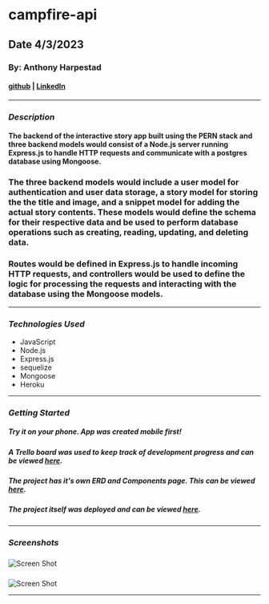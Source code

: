 # campfire-api
## Date 4/3/2023

### By: Anthony Harpestad

#### [github](https://github.com/Anthony5321) | [LinkedIn](https://www.linkedin.com/in/anthony-harpestad-16322a257/)
***

### ***Description***

#### The backend of the interactive story app built using the PERN stack and three backend models would consist of a Node.js server running Express.js to handle HTTP requests and communicate with a postgres database using Mongoose.

### The three backend models would include a user model for authentication and user data storage, a story model for storing the the title and image, and a snippet model for adding the actual story contents. These models would define the schema for their respective data and be used to perform database operations such as creating, reading, updating, and deleting data.

### Routes would be defined in Express.js to handle incoming HTTP requests, and controllers would be used to define the logic for processing the requests and interacting with the database using the Mongoose models.
***

### ***Technologies Used***
* JavaScript
* Node.js
* Express.js
* sequelize
* Mongoose
* Heroku
***

### ***Getting Started***

##### Try it on your phone. App was created mobile first!

##### A Trello board was used to keep track of development progress and can be viewed [here](https://trello.com/invite/b/fVvPuv91/ATTIf9bcb4bc8464dc40a2c49511f8793536A02893FA/campfire).

##### The project has it's own ERD and Components page. This can be viewed [here](https://lucid.app/lucidchart/031f90f4-dced-47b7-b921-b9a6a4d5ff68/edit?view_items=BIhCxOoCM9UL&invitationId=inv_edcc9291-2213-42e9-a045-bdfe1fbc1203).
##### The project itself was deployed and can be viewed [here](https://campfire-stories.netlify.app).

***

### ***Screenshots***

##### 
![Screen Shot]()
##### 
![Screen Shot]()
***

<!-- ### ***Future Updates***

- [ ] 
- [ ] 
- [ ] 
- [ ] 
*** -->

<!-- ### ***Credits***

*** -->